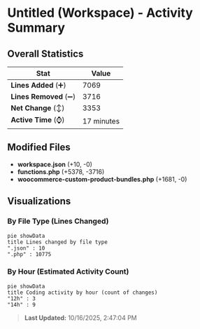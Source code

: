 # Untitled (Workspace) - Activity Summary 

## Overall Statistics

| Stat                   | Value                                                             |
| ---------------------- | ----------------------------------------------------------------- |
| **Lines Added** (➕)   | 7069                                          |
| **Lines Removed** (➖) | 3716                                        |
| **Net Change** (↕)    | 3353                |
| **Active Time** (⌚)   | 17 minutes |


## Modified Files
- **workspace.json** (+10, -0)
- **functions.php** (+5378, -3716)
- **woocommerce-custom-product-bundles.php** (+1681, -0)

## Visualizations

### By File Type (Lines Changed)

```mermaid
pie showData
title Lines changed by file type
".json" : 10
".php" : 10775
```

### By Hour (Estimated Activity Count)

```mermaid
pie showData
title Coding activity by hour (count of changes)
"12h" : 3
"14h" : 9
```


> **Last Updated:** 10/16/2025, 2:47:04 PM